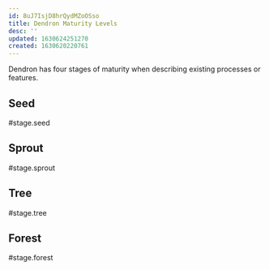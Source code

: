 ```yaml
---
id: 8uJ7IsjD8hrQydMZoOSso
title: Dendron Maturity Levels
desc: ''
updated: 1630624251270
created: 1630620220761
---
```


Dendron has four stages of maturity when describing existing processes or features.

## Seed
#stage.seed

## Sprout
#stage.sprout

## Tree
#stage.tree

## Forest
#stage.forest
